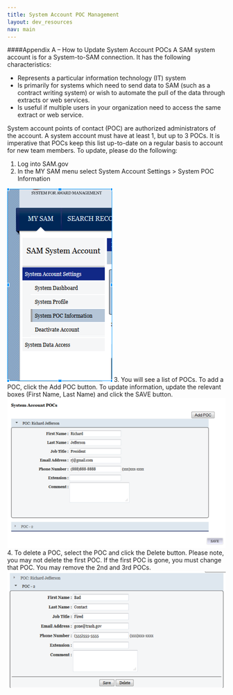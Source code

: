 ```yaml
---
title: System Account POC Management
layout: dev_resources
nav: main
---
```

####Appendix A – How to Update System Account POCs
A SAM system account is for a System-to-SAM connection.  It has the following characteristics: 

+ Represents a particular information technology (IT) system
+ Is primarily for systems which need to send data to SAM (such as a contract writing system) or wish to automate the pull of the data through extracts or web services.
+ Is useful if multiple users in your organization need to access the same extract or web service.

System account points of contact (POC) are authorized administrators of the account.  A system account must have at least 1, but up to 3 POCs.  It is imperative that POCs keep this list up-to-date on a regular basis to account for new team members.  To update, please do the following:

1. Log into SAM.gov
2. In the MY SAM menu select System Account Settings > System POC Information
<img src="../../images/POC-Menu1.png" class="markdown-image-inline">
3. You will see a list of POCs.  To add a POC, click the Add POC button.  
To update information, update the relevant boxes (First Name, Last Name) and click the SAVE button.
<div class="container" style="overflow: hidden; width: 100%;">
<img src="../../images/POC-Menu2.png" style="float:center" class="markdown-imagecenter" alt="">
</div>
4. To delete a POC, select the POC and click the Delete button.  Please note, you may not delete the first POC.  
If the first POC is gone, you must change that POC.  You may remove the 2nd and 3rd POCs.

<img src="../../images/POC-Menu3.png" class="markdown-image-inline">




 

